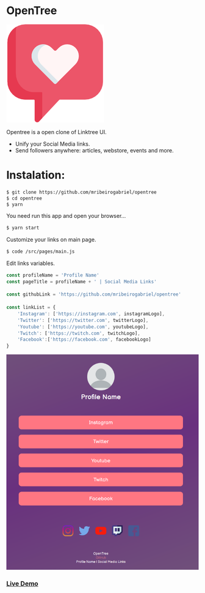 # OpenTree
[![N|Solid](https://raw.githubusercontent.com/mribeirogabriel/opentree/master/src/assets/images/heart.png)](https://github.com/mribeirogabriel/opentree)

Opentree is a open clone of Linktree UI.

  - Unify your Social Media links.
  - Send followers anywhere: articles, webstore, events and more.

# Instalation:
```
$ git clone https://github.com/mribeirogabriel/opentree
$ cd opentree
$ yarn
```
You need run this app and open your browser...

```sh
$ yarn start
```
Customize your links on main page.
```sh
$ code /src/pages/main.js
```
Edit links variables.
```js
const profileName = 'Profile Name'
const pageTitle = profileName + ' | Social Media Links'

const githubLink = 'https://github.com/mribeirogabriel/opentree'

const linkList = {
    'Instagram': ['https://instagram.com', instagramLogo],
    'Twitter': ['https://twitter.com', twitterLogo],
    'Youtube': ['https://youtube.com', youtubeLogo],
    'Twitch': ['https://twitch.com', twitchLogo],
    'Facebook':['https://facebook.com', facebookLogo]
}
```
[![N|Solid](https://raw.githubusercontent.com/mribeirogabriel/opentree/master/src/assets/images/screen.png)](https://github.com/mribeirogabriel/opentree)
### [Live Demo](https://about.izalu.com)
